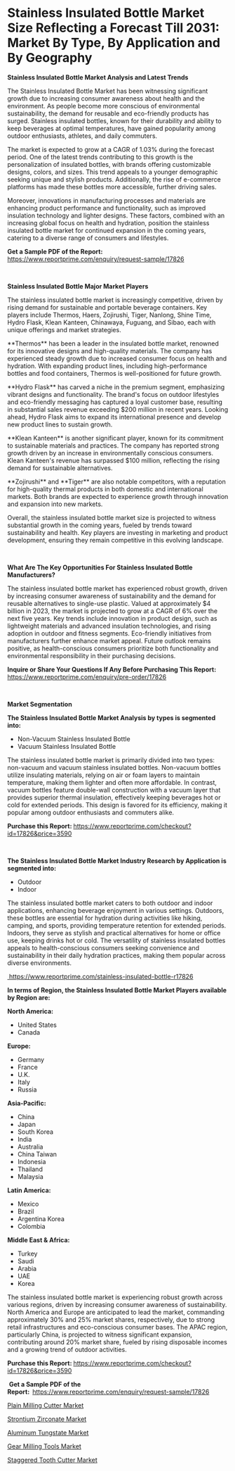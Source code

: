 <p><h1>Stainless Insulated Bottle Market Size Reflecting a Forecast Till 2031: Market By Type, By Application and By Geography</h1></p><p><strong>Stainless Insulated Bottle Market Analysis and Latest Trends</strong></p>
<p><p>The Stainless Insulated Bottle Market has been witnessing significant growth due to increasing consumer awareness about health and the environment. As people become more conscious of environmental sustainability, the demand for reusable and eco-friendly products has surged. Stainless insulated bottles, known for their durability and ability to keep beverages at optimal temperatures, have gained popularity among outdoor enthusiasts, athletes, and daily commuters.</p><p>The market is expected to grow at a CAGR of 1.03% during the forecast period. One of the latest trends contributing to this growth is the personalization of insulated bottles, with brands offering customizable designs, colors, and sizes. This trend appeals to a younger demographic seeking unique and stylish products. Additionally, the rise of e-commerce platforms has made these bottles more accessible, further driving sales.</p><p>Moreover, innovations in manufacturing processes and materials are enhancing product performance and functionality, such as improved insulation technology and lighter designs. These factors, combined with an increasing global focus on health and hydration, position the stainless insulated bottle market for continued expansion in the coming years, catering to a diverse range of consumers and lifestyles.</p></p>
<p><strong>Get a Sample PDF of the Report:&nbsp;</strong> <a href="https://www.reportprime.com/enquiry/request-sample/17826?utm_campaign=1129&utm_medium=2&utm_source=Github&utm_content=ia&utm_term=20112024&utm_id=stainless-insulated-bottle">https://www.reportprime.com/enquiry/request-sample/17826</a></p>
<p>&nbsp;</p>
<p><strong>Stainless Insulated Bottle Major Market Players</strong></p>
<p><p>The stainless insulated bottle market is increasingly competitive, driven by rising demand for sustainable and portable beverage containers. Key players include Thermos, Haers, Zojirushi, Tiger, Nanlong, Shine Time, Hydro Flask, Klean Kanteen, Chinawaya, Fuguang, and Sibao, each with unique offerings and market strategies.</p><p>**Thermos** has been a leader in the insulated bottle market, renowned for its innovative designs and high-quality materials. The company has experienced steady growth due to increased consumer focus on health and hydration. With expanding product lines, including high-performance bottles and food containers, Thermos is well-positioned for future growth.</p><p>**Hydro Flask** has carved a niche in the premium segment, emphasizing vibrant designs and functionality. The brand's focus on outdoor lifestyles and eco-friendly messaging has captured a loyal customer base, resulting in substantial sales revenue exceeding $200 million in recent years. Looking ahead, Hydro Flask aims to expand its international presence and develop new product lines to sustain growth.</p><p>**Klean Kanteen** is another significant player, known for its commitment to sustainable materials and practices. The company has reported strong growth driven by an increase in environmentally conscious consumers. Klean Kanteen's revenue has surpassed $100 million, reflecting the rising demand for sustainable alternatives.</p><p>**Zojirushi** and **Tiger** are also notable competitors, with a reputation for high-quality thermal products in both domestic and international markets. Both brands are expected to experience growth through innovation and expansion into new markets. </p><p>Overall, the stainless insulated bottle market size is projected to witness substantial growth in the coming years, fueled by trends toward sustainability and health. Key players are investing in marketing and product development, ensuring they remain competitive in this evolving landscape.</p></p>
<p>&nbsp;</p>
<p><strong>What Are The Key Opportunities For Stainless Insulated Bottle Manufacturers?</strong></p>
<p><p>The stainless insulated bottle market has experienced robust growth, driven by increasing consumer awareness of sustainability and the demand for reusable alternatives to single-use plastic. Valued at approximately $4 billion in 2023, the market is projected to grow at a CAGR of 6% over the next five years. Key trends include innovation in product design, such as lightweight materials and advanced insulation technologies, and rising adoption in outdoor and fitness segments. Eco-friendly initiatives from manufacturers further enhance market appeal. Future outlook remains positive, as health-conscious consumers prioritize both functionality and environmental responsibility in their purchasing decisions.</p></p>
<p><strong>Inquire or Share Your Questions If Any Before Purchasing This Report:</strong> <a href="https://www.reportprime.com/enquiry/pre-order/17826?utm_campaign=1129&utm_medium=2&utm_source=Github&utm_content=ia&utm_term=20112024&utm_id=stainless-insulated-bottle">https://www.reportprime.com/enquiry/pre-order/17826</a></p>
<p>&nbsp;</p>
<p><strong>Market Segmentation</strong></p>
<p><strong>The Stainless Insulated Bottle Market Analysis by types is segmented into:</strong></p>
<p><ul><li>Non-Vacuum Stainless Insulated Bottle</li><li>Vacuum Stainless Insulated Bottle</li></ul></p>
<p><p>The stainless insulated bottle market is primarily divided into two types: non-vacuum and vacuum stainless insulated bottles. Non-vacuum bottles utilize insulating materials, relying on air or foam layers to maintain temperature, making them lighter and often more affordable. In contrast, vacuum bottles feature double-wall construction with a vacuum layer that provides superior thermal insulation, effectively keeping beverages hot or cold for extended periods. This design is favored for its efficiency, making it popular among outdoor enthusiasts and commuters alike.</p></p>
<p><strong>Purchase this Report:&nbsp;</strong><a href="https://www.reportprime.com/checkout?id=17826&price=3590&utm_campaign=1129&utm_medium=2&utm_source=Github&utm_content=ia&utm_term=20112024&utm_id=stainless-insulated-bottle">https://www.reportprime.com/checkout?id=17826&price=3590</a></p>
<p>&nbsp;</p>
<p><strong>The Stainless Insulated Bottle Market Industry Research by Application is segmented into:</strong></p>
<p><ul><li>Outdoor</li><li>Indoor</li></ul></p>
<p><p>The stainless insulated bottle market caters to both outdoor and indoor applications, enhancing beverage enjoyment in various settings. Outdoors, these bottles are essential for hydration during activities like hiking, camping, and sports, providing temperature retention for extended periods. Indoors, they serve as stylish and practical alternatives for home or office use, keeping drinks hot or cold. The versatility of stainless insulated bottles appeals to health-conscious consumers seeking convenience and sustainability in their daily hydration practices, making them popular across diverse environments.</p></p>
<p><a href="https://www.reportprime.com/stainless-insulated-bottle-r17826?utm_campaign=1129&utm_medium=2&utm_source=Github&utm_content=ia&utm_term=20112024&utm_id=stainless-insulated-bottle">&nbsp;https://www.reportprime.com/stainless-insulated-bottle-r17826</a></p>
<p><strong>In terms of Region, the Stainless Insulated Bottle Market Players available by Region are:</strong></p>
<p>
    <p> <strong> North America: </strong>
        <ul>
            <li>United States</li>
            <li>Canada</li>
        </ul>
        </p> 
    <p> <strong> Europe: </strong>
        <ul>
            <li>Germany</li>
            <li>France</li>
            <li>U.K.</li>
            <li>Italy</li>
            <li>Russia</li>
        </ul>
        </p> 
    <p> <strong> Asia-Pacific: </strong>
        <ul>
            <li>China</li>
            <li>Japan</li>
            <li>South Korea</li>
            <li>India</li>
            <li>Australia</li>
            <li>China Taiwan</li>
            <li>Indonesia</li>
            <li>Thailand</li>
            <li>Malaysia</li>
        </ul>
        </p> 
    <p> <strong> Latin America: </strong>
        <ul>
            <li>Mexico</li>
            <li>Brazil</li>
            <li>Argentina Korea</li>
            <li>Colombia</li>
        </ul>
        </p> 
    <p> <strong> Middle East & Africa: </strong>
        <ul>
            <li>Turkey</li>
            <li>Saudi</li>
            <li>Arabia</li>
            <li>UAE</li>
            <li>Korea</li>
        </ul>
    </p>
    </p>
<p><p>The stainless insulated bottle market is experiencing robust growth across various regions, driven by increasing consumer awareness of sustainability. North America and Europe are anticipated to lead the market, commanding approximately 30% and 25% market shares, respectively, due to strong retail infrastructures and eco-conscious consumer bases. The APAC region, particularly China, is projected to witness significant expansion, contributing around 20% market share, fueled by rising disposable incomes and a growing trend of outdoor activities.</p></p>
<p><strong>Purchase this Report: </strong><a href="https://www.reportprime.com/checkout?id=17826&price=3590&utm_campaign=1129&utm_medium=2&utm_source=Github&utm_content=ia&utm_term=20112024&utm_id=stainless-insulated-bottle">https://www.reportprime.com/checkout?id=17826&price=3590</a></p>
<p>&nbsp;<strong>Get a Sample PDF of the Report:&nbsp;&nbsp;</strong><a href="https://www.reportprime.com/enquiry/request-sample/17826?utm_campaign=1129&utm_medium=2&utm_source=Github&utm_content=ia&utm_term=20112024&utm_id=stainless-insulated-bottle">https://www.reportprime.com/enquiry/request-sample/17826</a></p>
<p><strong></strong></p>
<p><p><a href="https://www.linkedin.com/pulse/market-forecasting-change-global-plain-milling-cutter-dynamics-mizpe?utm_campaign=1129&utm_medium=2&utm_source=Github&utm_content=ia&utm_term=20112024&utm_id=stainless-insulated-bottle">Plain Milling Cutter Market</a></p><p><a href="https://issuu.com/reportprime-2/docs/strontium-zirconate-market-size-203_120b79f610f808?utm_campaign=1129&utm_medium=2&utm_source=Github&utm_content=ia&utm_term=20112024&utm_id=stainless-insulated-bottle">Strontium Zirconate Market</a></p><p><a href="https://issuu.com/reportprime-2/docs/aluminum-tungstate-market-size-2030_204d1e3b917ae3?utm_campaign=1129&utm_medium=2&utm_source=Github&utm_content=ia&utm_term=20112024&utm_id=stainless-insulated-bottle">Aluminum Tungstate Market</a></p><p><a href="https://www.linkedin.com/pulse/global-gear-milling-tools-market-pulse-trends-growth-analysis-tcfme?utm_campaign=1129&utm_medium=2&utm_source=Github&utm_content=ia&utm_term=20112024&utm_id=stainless-insulated-bottle">Gear Milling Tools Market</a></p><p><a href="https://www.linkedin.com/pulse/staggered-tooth-cutter-market-ecosystem-competitive-landscape-cfpxe?utm_campaign=1129&utm_medium=2&utm_source=Github&utm_content=ia&utm_term=20112024&utm_id=stainless-insulated-bottle">Staggered Tooth Cutter Market</a></p></p>